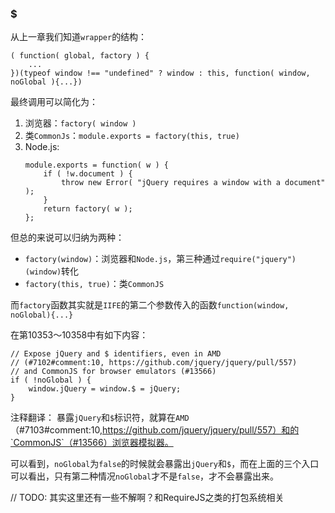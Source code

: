 ### $

从上一章我们知道`wrapper`的结构：
```
( function( global, factory ) {
    ...
})(typeof window !== "undefined" ? window : this, function( window, noGlobal ){...})
```
最终调用可以简化为：
1. 浏览器：`factory( window )`
2. 类`CommonJs`：`module.exports = factory(this, true)`
3. Node.js:
    ```
    module.exports = function( w ) {
        if ( !w.document ) {
            throw new Error( "jQuery requires a window with a document" );
        }
        return factory( w );
    };
    ```
但总的来说可以归纳为两种：
- `factory(window)`：浏览器和`Node.js`，第三种通过`require("jquery")(window)`转化
- `factory(this, true)`：类`CommonJS`

而`factory`函数其实就是`IIFE`的第二个参数传入的函数`function(window, noGlobal){...}`

在第10353～10358中有如下内容：
```
// Expose jQuery and $ identifiers, even in AMD
// (#7102#comment:10, https://github.com/jquery/jquery/pull/557)
// and CommonJS for browser emulators (#13566)
if ( !noGlobal ) {
	window.jQuery = window.$ = jQuery;
}
```
注释翻译：
暴露`jQuery`和`$`标识符，就算在`AMD`（#7103#comment:10,https://github.com/jquery/jquery/pull/557）和的`CommonJS`（#13566）浏览器模拟器。

可以看到，`noGlobal`为`false`的时候就会暴露出`jQuery`和`$`，而在上面的三个入口可以看出，只有第二种情况`noGlobal`才不是`false`，才不会暴露出来。

// TODO: 其实这里还有一些不解啊？和RequireJS之类的打包系统相关
